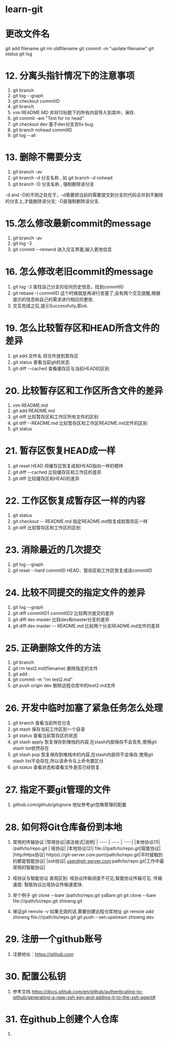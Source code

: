 # learn-git
# 更改文件名
git add filename
git rm oldfilename
git commit -m "update filename"
git status
git log

# 12. 分离头指针情况下的注意事项
1. git branch
2. git log --graph
3. git checkout commitID
4. git branch
5. vim README.MD 并将12标题下的所有内容导入到其中，保存.
6. git commit -am "Test for no head"
7. git checkout dev 基于dev分支去fix bug
8. git branch nohead commitID
9. git log --all 

# 13. 删除不需要分支
1. git branch -av
2. git branch -d 分支名称 , 如 git branch -d nohead
3. git branch -D 分支名称 , 强制删除该分支

-d and -D的不同之处在于，-d需要把当前的需要提交到分支的代码合并到不删除的分支上,才能删除该分支; -D是强制删除该分支.

# 15.怎么修改最新commit的message
1. git branch -av
2. git log -3
3. git commit --remend 进入交互界面,输入更改信息
 
# 16. 怎么修改老旧commit的message
1. git log -3 查找自己分支的任何历史信息，找到commitID
2. git rebase -i commitID 这个时候就是再进行变基了,会有两个交互提醒,根据提示的信息和自己的需求进行相应的更改.
3. 交互完成之后,提示Successfully,即ok. 

# 19. 怎么比较暂存区和HEAD所含文件的差异
1. git add 文件名  将文件放到暂存区
2. git status 	查看当前git的状态
3. git diff --cached 查看缓存区与当前HEAD的区别

# 20. 比较暂存区和工作区所含文件的差异
1. vim README.md
2. git add README.md
3. git diff    比较暂存区和工作区所有文件的区别
4. git diff --README.md  比较暂存区和工作区README.md文件的区别
5. git status

# 21. 暂存区恢复HEAD成一样
1. git reset HEAD	将缓存区恢复成和HEAD指向一样的模样
2. git diff --cached	比较缓存区和工作区的差异
3. git diff		比较缓存区和HEAD的差异

# 22. 工作区恢复成暂存区一样的内容
1. git status
2. git checkout -- README.md	指定README.md恢复成和暂存区一样
3. git diff 			比较暂存区和工作区的区别

# 23. 消除最近的几次提交
1. git log --graph
2. git reset --hard commitID    HEAD、暂存区和工作区恢复成该commitID

# 24. 比较不同提交的指定文件的差异
1. git log --graph
2. git diff commitID1 commitID2  比较两次提交的差异
3. git diff dev master		 比较dev和master分支的差异
4. git diff dev master -- README.md  比较两个分支README.md文件的差异

# 25. 正确删除文件的方法
1. git branch
2. git rm test2.md(filename)  	删除指定的文件
3. git add .
4. git commit -m "rm test2.md"
5. git push origin dev		删除远程仓库中的test2.md文件

# 26. 开发中临时加塞了紧急任务怎么处理
1. git branch		查看当前所在分支
2. git stash		保存当前工作区到一个目录
3. git status		查看当前暂存区的状态 
4. git stash apply	恢复保存到堆栈的内容,在stash内部保存不会丢失,使用git stash list依然存在
5. git stash pop	恢复保存到堆栈中的内容,在stash内部将不会保存,使用git stash list不会存在,所以该命令与上命令要区分.
6. git status		查看状态和查看文件是否已经恢复.

# 27. 指定不要git管理的文件
1. github.com/github/gitignore   地址参考git忽略管理的配置

# 28. 如何将Git仓库备份到本地
1. 常用的传输协议
	|常用协议|语法格式|说明|
	| ----	| ----  | ----|
	|本地协议(1)| /path/to/repo.git	| 哑协议|
	|本地协议(2)| file:///path/to/repo.git|智能协议|
	|http/https协议| http(s)://git-server.com:port/path/to/repo.git|平时接触到的都是智能协议|
	|ssh协议| user@git-server.com:path/to/repo.git|工作中最常用的智能协议|

2. 哑协议与智能协议
直观区别: 哑协议传输进度不可见;智能协议传输可见.
传输速度: 智能协议比哑协议传输速度快.
3. 举个例子
git clone --bare /path/to/repo.git yaBare.git
git clone --bare file:///path/to/repo.git zhineng.git
4. 保证git remote -v
如果无效的话,需要创建远程仓库地址
git remote add zhineng file:///path/to/repo.git
git push --set-upstream zhineng dev

# 29. 注册一个github账号
1. 注册地址：https://github.com

# 30. 配置公私钥
1. 参考文档 https://docs.github.com/en/github/authenticating-to-github/generating-a-new-ssh-key-and-adding-it-to-the-ssh-agent#

# 31. 在github上创建个人仓库
1.
